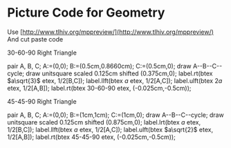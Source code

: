 # Picture Code for Geometry

Use [http://www.tlhiv.org/mppreview/](http://www.tlhiv.org/mppreview/)
And cut paste code

30-60-90 Right Triangle

pair A, B, C;
A:=(0,0); B:=(0.5cm,0.8660cm); C:=(0.5cm,0);
draw A--B--C--cycle;
draw unitsquare scaled 0.125cm shifted (0.375cm,0);
label.rt(btex $a\sqrt{3}$ etex, 1/2[B,C]);
label.llft(btex $a$ etex, 1/2[A,C]);
label.ulft(btex $2a$ etex, 1/2[A,B]);
label.rt(btex $\mbox{30-60-90}$ etex, (-0.025cm,-0.5cm));

45-45-90 Right Triangle

 pair A, B, C;
A:=(0,0); B:=(1cm,1cm); C:=(1cm,0);
draw A--B--C--cycle;
draw unitsquare scaled 0.125cm shifted (0.875cm,0);
label.lrt(btex $a$ etex, 1/2[B,C]);
label.llft(btex $a$ etex, 1/2[A,C]);
label.ulft(btex $a\sqrt{2}$ etex, 1/2[A,B]);
label.rt(btex $\mbox{45-45-90}$ etex, (-0.025cm,-0.5cm));

